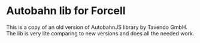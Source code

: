 # Autobahn lib for Forcell

This is a copy of an old version of AutobahnJS library by Tavendo GmbH. The lib is very lite comparing to new versions and does all the needed work.
